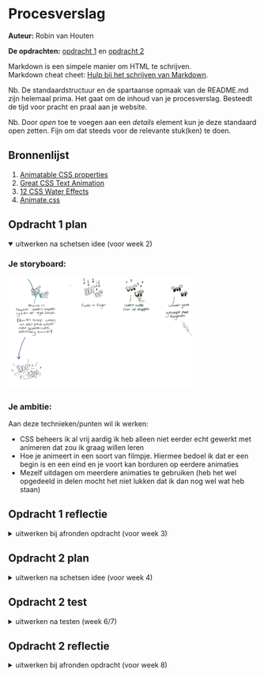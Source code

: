 # Procesverslag
**Auteur:** Robin van Houten

**De opdrachten:** [opdracht 1](opdracht1/index.html) en [opdracht 2](opdracht2/index.html)


Markdown is een simpele manier om HTML te schrijven.  
Markdown cheat cheet: [Hulp bij het schrijven van Markdown](https://github.com/adam-p/markdown-here/wiki/Markdown-Cheatsheet).

Nb. De standaardstructuur en de spartaanse opmaak van de README.md zijn helemaal prima. Het gaat om de inhoud van je procesverslag. Besteedt de tijd voor pracht en praal aan je website.

Nb. Door *open* toe te voegen aan een *details* element kun je deze standaard open zetten. Fijn om dat steeds voor de relevante stuk(ken) te doen.



## Bronnenlijst
  1. <a href="https://developer.mozilla.org/en-US/docs/Web/CSS/CSS_animated_properties" target="_blank">Animatable CSS properties</a>
  2. <a href="https://www.sliderrevolution.com/resources/css-text-animation/" target="_blank">Great CSS Text Animation</a>
  3. <a href="https://freefrontend.com/css-water-effects/" target="_blank">12 CSS Water Effects</a>
  4. <a href="https://animate.style/" target="_blank">Animate.css</a>



## Opdracht 1 plan

<details open>
  <summary>uitwerken na schetsen idee (voor week 2)</summary>


  ### Je storyboard:
  <img src="opdracht1/images/schets-animatie.jpg" width="375px" alt="storyboard voor opdracht 1">


  ### Je ambitie: 
  Aan deze technieken/punten wil ik werken:
  - CSS beheers ik al vrij aardig ik heb alleen niet eerder echt gewerkt met animeren dat zou ik graag willen leren
  - Hoe je animeert in een soort van filmpje. Hiermee bedoel ik dat er een begin is en een eind en je voort kan borduren op eerdere animaties
  - Mezelf uitdagen om meerdere animaties te gebruiken (heb het wel opgedeeld in delen mocht het niet lukken dat ik dan nog wel wat heb staan)
 
</details>



## Opdracht 1 reflectie

<details>
  <summary>uitwerken bij afronden opdracht (voor week 3)</summary>


  ### Je uitkomst - karakteristiek screenshot(s):
  <img src="opdracht1/images/result.png" width="375px" alt="uitomst opdracht 1">


  ### Dit ging goed/Heb ik geleerd: 
  Om de tekst vol te laten lopen heb ik geleerd met een before en after te werken. Zoals hier te zien is probeerde ik eerst alles in alleen een before te doen maar omddat ik 'up' apart moest stijlen om de positie te veranderen heb ik ook gebruik gemaakt van een after. Daarnaast was het werken met hiermee nieuw en ook content had ik nog niet eerder gebruikt of gezien.

  <img src="opdracht1/images/fout-before-after.PNG" width="375px" alt="top">


  ### Dit was lastig/Is niet gelukt:
  Ik heb heel lang naar deze fout gekeken. Uit eindelijk bleek mijn width op mijn h1 te krap te zijn. Ook had de before een soort schaduw (Dit is ook wel te zien om de tekst heen) die heel gek stond en dus ook verdween doormiddel van de animatie. Dit bleek een text-shadow te zijn die ik per ongeluk op de body gezet had in plaats van op de h1.

  <img src="opdracht1/images/" width="375px" alt="bummer">
</details>



## Opdracht 2 plan

<details>
  <summary>uitwerken na schetsen idee (voor week 4)</summary>


  ### Je ontwerp:
  <img src="readme-images/dummy-plaatje.svg" width="375px" alt="ontwerp opdracht 2">


  ### Je ambitie: 
  Aan deze technieken/punten wil ik werken:
  - punt 1
  - punt 2
  - nog een punt
  - ...
</details>



## Opdracht 2 test

<details>
  <summary>uitwerken na testen (week 6/7)</summary>

  Neem minimaal 5 bevindingen op:



  ### Bevinding 1:
  Omschrijving van wat er nog niet orde was (tekst en afbeeding(en)).

  #### oplossing:
  Beschrijving hoe je het hebt hebt opgelost of als het niet gelukt is hoe je het zou oplossen (tekst en afbeeding(en)).



  ### Bevinding 2:
  Omschrijving van wat er nog niet orde was (tekst en afbeeding(en)).

  #### oplossing:
  Beschrijving hoe je het hebt hebt opgelost of als het niet gelukt is hoe je het zou oplossen (tekst en afbeeding(en)).



  ### Bevinding 3:
  ...
</details>



## Opdracht 2 reflectie

<details>
  <summary>uitwerken bij afronden opdracht (voor week 8)</summary>

  ### Je uitkomst - karakteristiek screenshot(s):
  <img src="readme-images/dummy-plaatje.svg" width="375px" alt="uitkomst opdracht 2">


  ### Dit ging goed/Heb ik geleerd: 
  Korte omschrijving met plaatje(s)

  <img src="readme-images/dummy-plaatje.svg" width="375px" alt="top">


  ### Dit was lastig/Is niet gelukt:
  Korte omschrijving met plaatje(s)

  <img src="readme-images/dummy-plaatje.svg" width="375px" alt="bummer">
</details>
